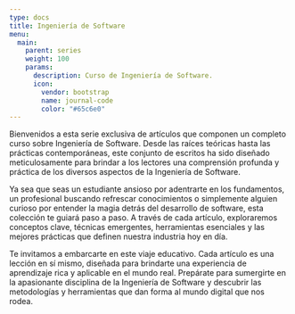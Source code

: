 ```yaml
---
type: docs
title: Ingeniería de Software
menu:
  main:
    parent: series
    weight: 100
    params:
      description: Curso de Ingeniería de Software.
      icon:
        vendor: bootstrap
        name: journal-code
        color: "#65c6e0"
---
```


Bienvenidos a esta serie exclusiva de artículos que componen un completo curso sobre Ingeniería de Software. Desde las raíces teóricas hasta las prácticas contemporáneas, este conjunto de escritos ha sido diseñado meticulosamente para brindar a los lectores una comprensión profunda y práctica de los diversos aspectos de la Ingeniería de Software.

Ya sea que seas un estudiante ansioso por adentrarte en los fundamentos, un profesional buscando refrescar conocimientos o simplemente alguien curioso por entender la magia detrás del desarrollo de software, esta colección te guiará paso a paso. A través de cada artículo, exploraremos conceptos clave, técnicas emergentes, herramientas esenciales y las mejores prácticas que definen nuestra industria hoy en día.

Te invitamos a embarcarte en este viaje educativo. Cada artículo es una lección en sí mismo, diseñada para brindarte una experiencia de aprendizaje rica y aplicable en el mundo real. Prepárate para sumergirte en la apasionante disciplina de la Ingeniería de Software y descubrir las metodologías y herramientas que dan forma al mundo digital que nos rodea.
